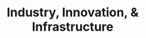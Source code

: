 ---
type: topic
title: Industry, Innovation, & Infrastructure
description: Generating employment and income through innovation
imageSource: https://www.un.org/esa/ffd/ffddialogue/images/E_SDG%20goals_icons-individual-rgb-09.png
weight: 9
tags: ['jobs', 'infrastructure']
vars: ['dep', 'mun', 'sdg9_1_routes', 'sdg9_5_cd', 'sdg9_5_eutf', 'sdg9_c_mnc', 'sdg9_c_drb', 'index_sdg9']
choroplethVar: 'sdg9_c_mnc'
choroplethGrades: [0, 18, 32, 48, 66, 100]
---